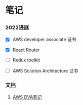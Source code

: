 # 笔记

### 2022进展
- [x] AWS developer associate 证书
- [x] React Router
- [ ] Redux toolkit
- [ ] AWS Solution Architecture 证书


### 文档
1. [AWS DVA笔记](https://1drv.ms/u/s!AiR30pWX0ETziwgj-eYtQYcDC8y7)

